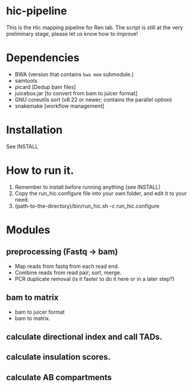 # hic-pipeline
This is the Hic mapping pipeline for Ren lab. The script is still at the very preliminary stage, please let us know how to improve!

# Dependencies 
* BWA (version that contains `bwa mem` submodule.)
* samtools 
* picard [Dedup bam files]
* juicebox.jar [to convert from bam to juicer format]
* GNU coreutils sort (v8.22 or newer; contains the parallel option) 
* snakemake [workflow management]
# Installation
See INSTALL

# How to run it.
1. Remember to install before running anything (see INSTALL)
2. Copy the run_hic.configure file into your own folder, 
and edit it to your need. 
3. (path-to-the-directory)/bin/run_hic.sh -c run_hic.configure

# Modules
## preprocessing (Fastq -> bam)
* Map reads from fastq from each read end.
* Combine reads from read pair; sort, merge.
* PCR duplicate removal (is it faster to do it here or in a later step?)
## bam to matrix 
* bam to juicer format
* bam to matrix. 
## calculate directional index and call TADs.
## calculate insulation scores. 
## calculate AB compartments 


